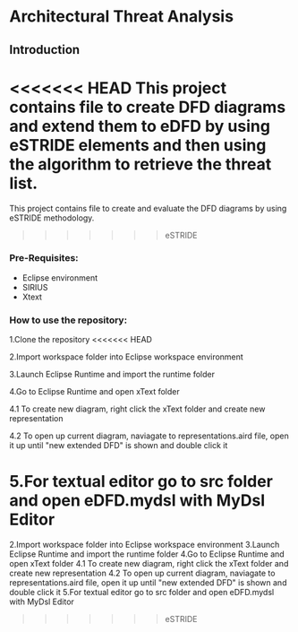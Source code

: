# Architectural Threat Analysis

## Introduction
<<<<<<< HEAD
This project contains file to create DFD diagrams and extend them to eDFD by using eSTRIDE elements and then using the algorithm to retrieve the threat list.
=======
This project contains file to create and evaluate the DFD diagrams by using eSTRIDE methodology.
>>>>>>> eSTRIDE

### Pre-Requisites:
- Eclipse environment
- SIRIUS
- Xtext

### How to use the repository:
1.Clone the repository
<<<<<<< HEAD

2.Import workspace folder into Eclipse workspace environment

3.Launch Eclipse Runtime and import the runtime folder

4.Go to Eclipse Runtime and open xText folder

4.1 To create new diagram, right click the xText folder and create new representation

4.2 To open up current diagram, naviagate to representations.aird file, open it up until "new extended DFD" is shown and double click it

5.For textual editor go to src folder and open eDFD.mydsl with MyDsl Editor
=======
2.Import workspace folder into Eclipse workspace environment
3.Launch Eclipse Runtime and import the runtime folder
4.Go to Eclipse Runtime and open xText folder
4.1 To create new diagram, right click the xText folder and create new representation
4.2 To open up current diagram, naviagate to representations.aird file, open it up until "new extended DFD" is shown and double click it
5.For textual editor go to src folder and open eDFD.mydsl with MyDsl Editor
>>>>>>> eSTRIDE
